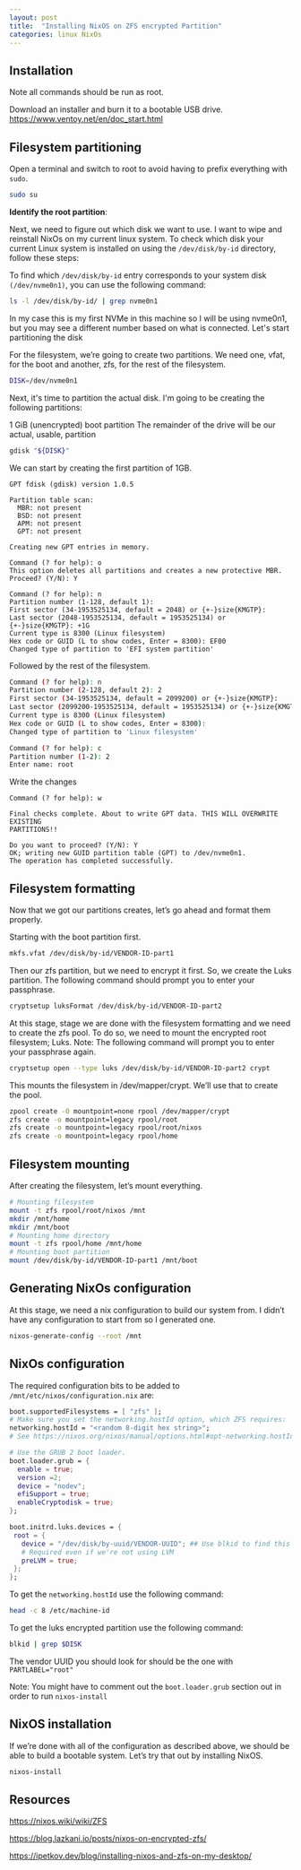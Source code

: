 ```yaml
---
layout: post
title:  "Installing NixOS on ZFS encrypted Partition"
categories: linux NixOs
---
```


## Installation

Note all commands should be run as root.

Download an installer and burn it to a bootable USB drive.
https://www.ventoy.net/en/doc_start.html

## Filesystem partitioning

Open a terminal and switch to root to avoid having to prefix everything with `sudo`.

```bash
sudo su
```

**Identify the root partition**:

Next, we need to figure out which disk we want to use. I want to wipe and reinstall NixOs on my current linux system. To check which disk your current Linux system is installed on using the `/dev/disk/by-id` directory, follow these steps:

To find which `/dev/disk/by-id` entry corresponds to your system disk `(/dev/nvme0n1)`, you can use the following command:

```bash
ls -l /dev/disk/by-id/ | grep nvme0n1
```

In my case this is my first NVMe in this machine so I will be using nvme0n1, but you may see a different number based on what is connected. Let's start partitioning the disk

For the filesystem, we’re going to create two partitions. We need one, vfat, for the boot and another, zfs, for the rest of the filesystem.

```bash
DISK=/dev/nvme0n1
```

Next, it's time to partition the actual disk. I'm going to be creating the following partitions:

1 GiB (unencrypted) boot partition
The remainder of the drive will be our actual, usable, partition

```bash
gdisk "${DISK}"
```

We can start by creating the first partition of 1GB.

```
GPT fdisk (gdisk) version 1.0.5

Partition table scan:
  MBR: not present
  BSD: not present
  APM: not present
  GPT: not present

Creating new GPT entries in memory.

Command (? for help): o
This option deletes all partitions and creates a new protective MBR.
Proceed? (Y/N): Y

Command (? for help): n
Partition number (1-128, default 1):
First sector (34-1953525134, default = 2048) or {+-}size{KMGTP}:
Last sector (2048-1953525134, default = 1953525134) or {+-}size{KMGTP}: +1G
Current type is 8300 (Linux filesystem)
Hex code or GUID (L to show codes, Enter = 8300): EF00
Changed type of partition to 'EFI system partition'
```

Followed by the rest of the filesystem.

```bash
Command (? for help): n
Partition number (2-128, default 2): 2
First sector (34-1953525134, default = 2099200) or {+-}size{KMGTP}:
Last sector (2099200-1953525134, default = 1953525134) or {+-}size{KMGTP}:
Current type is 8300 (Linux filesystem)
Hex code or GUID (L to show codes, Enter = 8300):
Changed type of partition to 'Linux filesystem'

Command (? for help): c
Partition number (1-2): 2
Enter name: root
```

Write the changes 

```
Command (? for help): w

Final checks complete. About to write GPT data. THIS WILL OVERWRITE EXISTING
PARTITIONS!!

Do you want to proceed? (Y/N): Y
OK; writing new GUID partition table (GPT) to /dev/nvme0n1.
The operation has completed successfully.
```

## Filesystem formatting
Now that we got our partitions creates, let’s go ahead and format them properly.

Starting with the boot partition first.

```bash
mkfs.vfat /dev/disk/by-id/VENDOR-ID-part1
```

Then our zfs partition, but we need to encrypt it first. So, we create the Luks partition. The following command should prompt you to enter your passphrase.

```bash
cryptsetup luksFormat /dev/disk/by-id/VENDOR-ID-part2
```

At this stage, stage we are done with the filesystem formatting and we need to create the zfs pool. To do so, we need to mount the encrypted root filesystem; Luks. Note: The following command will prompt you to enter your passphrase again.

```bash
cryptsetup open --type luks /dev/disk/by-id/VENDOR-ID-part2 crypt
```

This mounts the filesystem in /dev/mapper/crypt. We’ll use that to create the pool.

```bash
zpool create -O mountpoint=none rpool /dev/mapper/crypt
zfs create -o mountpoint=legacy rpool/root
zfs create -o mountpoint=legacy rpool/root/nixos
zfs create -o mountpoint=legacy rpool/home
```

## Filesystem mounting 

After creating the filesystem, let’s mount everything.

```bash
# Mounting filesystem
mount -t zfs rpool/root/nixos /mnt
mkdir /mnt/home
mkdir /mnt/boot
# Mounting home directory
mount -t zfs rpool/home /mnt/home
# Mounting boot partition
mount /dev/disk/by-id/VENDOR-ID-part1 /mnt/boot
```

## Generating NixOs configuration

At this stage, we need a nix configuration to build our system from. I didn’t have any configuration to start from so I generated one.


```bash
nixos-generate-config --root /mnt
```

## NixOs configuration

The required configuration bits to be added to `/mnt/etc/nixos/configuration.nix` are:


```nix
boot.supportedFilesystems = [ "zfs" ];
# Make sure you set the networking.hostId option, which ZFS requires:
networking.hostId = "<random 8-digit hex string>";
# See https://nixos.org/nixos/manual/options.html#opt-networking.hostId for more.

# Use the GRUB 2 boot loader.
boot.loader.grub = {
  enable = true;
  version =2;
  device = "nodev";
  efiSupport = true;
  enableCryptodisk = true;
};

boot.initrd.luks.devices = {
 root = {
   device = "/dev/disk/by-uuid/VENDOR-UUID"; ## Use blkid to find this UUID
   # Required even if we're not using LVM
   preLVM = true;
 };
};
```

To get the `networking.hostId` use the following command:

```bash
head -c 8 /etc/machine-id
```

To get the luks encrypted partition use the following command:
```bash
blkid | grep $DISK
```
The vendor UUID you should look for should be the one with `PARTLABEL="root"`

Note: You might have to comment out the `boot.loader.grub` section out in order to run `nixos-install`

## NixOS installation
If we’re done with all of the configuration as described above, we should be able to build a bootable system. Let’s try that out by installing NixOS.

```bash
nixos-install
```

## Resources

https://nixos.wiki/wiki/ZFS

https://blog.lazkani.io/posts/nixos-on-encrypted-zfs/

https://ipetkov.dev/blog/installing-nixos-and-zfs-on-my-desktop/

